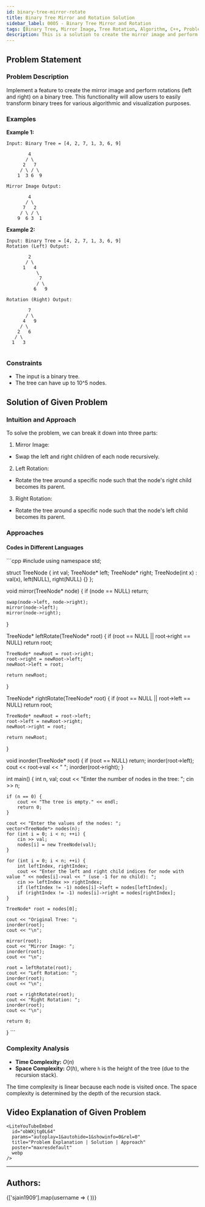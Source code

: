 ```yaml
---
id: binary-tree-mirror-rotate
title: Binary Tree Mirror and Rotation Solution
sidebar_label: 0005 - Binary Tree Mirror and Rotation
tags: [Binary Tree, Mirror Image, Tree Rotation, Algorithm, C++, Problem Solving]
description: This is a solution to create the mirror image and perform rotations (left and right) on a binary tree.
---
```


## Problem Statement 

### Problem Description

Implement a feature to create the mirror image and perform rotations (left and right) on a binary tree. This functionality will allow users to easily transform binary trees for various algorithmic and visualization purposes.

### Examples

**Example 1:**

```plaintext
Input: Binary Tree = [4, 2, 7, 1, 3, 6, 9]

        4
       / \
      2   7
     / \ / \
    1  3 6  9

Mirror Image Output:

        4
       / \
      7   2
     / \ / \
    9  6 3  1

```
**Example 2:**

```plaintext
Input: Binary Tree = [4, 2, 7, 1, 3, 6, 9]
Rotation (Left) Output:

        2
       / \
      1   4
           \
            7
           / \
          6   9

Rotation (Right) Output:

        7
       / \
      4   9
     / \
    2   6
   / \
  1   3


```
### Constraints

- The input is a binary tree.
- The tree can have up to 10^5 nodes.

## Solution of Given Problem

### Intuition and Approach

To solve the problem, we can break it down into three parts:

1. Mirror Image:
- Swap the left and right children of each node recursively.

2. Left Rotation:
- Rotate the tree around a specific node such that the node's right child becomes its parent.

3. Right Rotation:
- Rotate the tree around a specific node such that the node's left child becomes its parent.

### Approaches

#### Codes in Different Languages

<Tabs>
  <TabItem value="cpp" label="C++">
  <SolutionAuthor name="sjain1909"/>
   ```cpp
#include <bits/stdc++.h>
using namespace std;

struct TreeNode {
    int val;
    TreeNode* left;
    TreeNode* right;
    TreeNode(int x) : val(x), left(NULL), right(NULL) {}
};

void mirror(TreeNode* node) {
    if (node == NULL)
        return;

    swap(node->left, node->right);
    mirror(node->left);
    mirror(node->right);
}

TreeNode* leftRotate(TreeNode* root) {
    if (root == NULL || root->right == NULL)
        return root;

    TreeNode* newRoot = root->right;
    root->right = newRoot->left;
    newRoot->left = root;

    return newRoot;
}

TreeNode* rightRotate(TreeNode* root) {
    if (root == NULL || root->left == NULL)
        return root;

    TreeNode* newRoot = root->left;
    root->left = newRoot->right;
    newRoot->right = root;

    return newRoot;
}

void inorder(TreeNode* root) {
    if (root == NULL)
        return;
    inorder(root->left);
    cout << root->val << " ";
    inorder(root->right);
}

int main() {
    int n, val;
    cout << "Enter the number of nodes in the tree: ";
    cin >> n;

    if (n == 0) {
        cout << "The tree is empty." << endl;
        return 0;
    }

    cout << "Enter the values of the nodes: ";
    vector<TreeNode*> nodes(n);
    for (int i = 0; i < n; ++i) {
        cin >> val;
        nodes[i] = new TreeNode(val);
    }

    for (int i = 0; i < n; ++i) {
        int leftIndex, rightIndex;
        cout << "Enter the left and right child indices for node with value " << nodes[i]->val << " (use -1 for no child): ";
        cin >> leftIndex >> rightIndex;
        if (leftIndex != -1) nodes[i]->left = nodes[leftIndex];
        if (rightIndex != -1) nodes[i]->right = nodes[rightIndex];
    }

    TreeNode* root = nodes[0];

    cout << "Original Tree: ";
    inorder(root);
    cout << "\n";

    mirror(root);
    cout << "Mirror Image: ";
    inorder(root);
    cout << "\n";

    root = leftRotate(root);
    cout << "Left Rotation: ";
    inorder(root);
    cout << "\n";

    root = rightRotate(root);
    cout << "Right Rotation: ";
    inorder(root);
    cout << "\n";

    return 0;
}
    ```
  </TabItem>  
</Tabs>

### Complexity Analysis

- **Time Complexity:** $O(n)$
- **Space Complexity:** $O(h)$, where `h` is the height of the tree (due to the recursion stack).

The time complexity is linear because each node is visited once. The space complexity is determined by the depth of the recursion stack.

## Video Explanation of Given Problem

    <LiteYouTubeEmbed
      id="obWXjtg0L64"
      params="autoplay=1&autohide=1&showinfo=0&rel=0"
      title="Problem Explanation | Solution | Approach"
      poster="maxresdefault"
      webp 
    />
---

<h2>Authors:</h2>

<div style={{display: 'flex', flexWrap: 'wrap', justifyContent: 'space-between', gap: '10px'}}>
{['sjain1909'].map(username => (
 <Author key={username} username={username} />
))}
</div>
